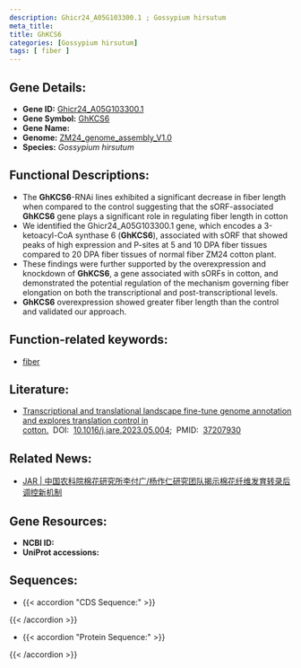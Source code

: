 ```yaml
---
description: Ghicr24_A05G103300.1 ; Gossypium hirsutum
meta_title:
title: GhKCS6
categories: [Gossypium hirsutum]
tags: [ fiber ]
---
```


## Gene Details:
- **Gene ID:**	[Ghicr24_A05G103300.1]()
- **Gene Symbol:** <u>GhKCS6</u>
- **Gene Name:** 
- **Genome:** [ZM24_genome_assembly_V1.0]()
- **Species:** *Gossypium hirsutum*

## Functional Descriptions:
   - The **GhKCS6**-RNAi lines exhibited a significant decrease in fiber length when compared to the control suggesting that the sORF-associated **GhKCS6** gene plays a significant role in regulating fiber length in cotton
   - We identified the Ghicr24_A05G103300.1 gene, which encodes a 3-ketoacyl-CoA synthase 6 (**GhKCS6**), associated with sORF that showed peaks of high expression and P-sites at 5 and 10 DPA fiber tissues compared to 20 DPA fiber tissues of normal fiber ZM24 cotton plant.
   - These findings were further supported by the overexpression and knockdown of **GhKCS6**, a gene associated with sORFs in cotton, and demonstrated the potential regulation of the mechanism governing fiber elongation on both the transcriptional and post-transcriptional levels.
   - **GhKCS6** overexpression showed greater fiber length than the control and validated our approach.

## Function-related keywords:
   - [fiber](/tags/fiber/)

## Literature:
   - [Transcriptional and translational landscape fine-tune genome annotation and explores translation control in cotton.]( https://www.sciencedirect.com/science/article/pii/S209012322300142X?via%3Dihub)&nbsp;&nbsp;DOI:&nbsp;&nbsp;[10.1016/j.jare.2023.05.004](https://www.sciencedirect.com/science/article/pii/S209012322300142X?via%3Dihub);&nbsp;&nbsp;PMID:&nbsp;&nbsp;[37207930](https://pubmed.ncbi.nlm.nih.gov/37207930/)

## Related News:
   - [JAR | 中国农科院棉花研究所李付广/杨作仁研究团队揭示棉花纤维发育转录后调控新机制](https://mp.weixin.qq.com/s/i-XbQtZr3qfvYw9wWeeqzg)

## Gene Resources:
- **NCBI ID:**  [](https://www.ncbi.nlm.nih.gov/gene/?term=)
- **UniProt accessions:** [](https://www.uniprot.org/uniprotkb//entry)



## Sequences:
- {{< accordion "CDS Sequence:" >}}

{{< /accordion >}}
- {{< accordion "Protein Sequence:" >}}

{{< /accordion >}}
